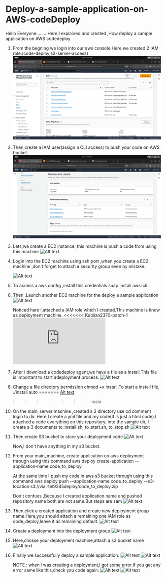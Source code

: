 # Deploy-a-sample-application-on-AWS-codeDeploy
Hello Everyone........
Here,I explained and created ,How deploy a sample application on AWS codedeploy

1. From the begning we login into our aws console.Here,we created 2 IAM role.(code-deploy,s3-server-access)
   ![Alt text](sample_screeshots/1.png)

2. Then,create a IAM user(assign a CLI access) to push your code on AWS bucket.
   ![Alt text](sample_screeshots/2.png)

3. Lets,we create a EC2 instance, this machine is push a code from using this machine
   ![Alt text](sample_screenshots/5.png)

4. Login into the EC2 machine using ssh port ,when you create a EC2 machine ,don't forget to attach a security group even by mistake. 

   ![Alt text](sample_screenshots/7.png)

5. To access a aws config ,install this credentials
    snap install aws-cli

6. Then ,Launch another EC2 machine for the deploy a sample application
   ![Alt text](sample_screenshots/8.png)

   Noticed here I,attached a IAM role which I created.This machine is know as deployment machine.
<<<<<<< Kabilan2370-patch-1
   ![Alt text](https://docs.aws.amazon.com/codedeploy/latest/userguide/codedeploy-agent-operations-install-ubuntu.html)

7. After i download a codedeploy agent,we have a file as a install.This file is important to start adeployment process.
   ![Alt text](sample_screenshots/10.png)

8. Change a file directory permission chmod +x install,To start a install file,
    ./install auto
=======
   [Alt text]([sample_screenshots/8.png](https://docs.aws.amazon.com/codedeploy/latest/userguide/codedeploy-agent-operations-install-ubuntu.html))
   
>>>>>>> main
   
10. On the main_server machine ,created a 2 directory use cd comment login to dir.
   Here,I create a yml file and my code(It is just a html code).I attached a code everything on this repository.
   Into the sample dir, I create a 3 documents to_install.sh, to_start.sh, to_stop.sh
   ![Alt text](sample_screenshots/12.png)

11. Then,create S3 bucket to store your deployment code
    ![Alt text](sample_screenshots/14.png)

    Now,I don't have anything in my s3 bucket.

12. From your main_machine, create application on aws deployment through using this command
    aws deploy create-application --application-name code_to_deploy
    
    At the same time I push my code in aws s3 bucket through using this command
    aws deploy push --application-name code_to_deploy --s3-location s3://viairtel9345deploy/code_to_deploy.zip
    
    Don't confues ,Because I created application name and pushed repository name both are not same.But steps are sam
    ![Alt text](sample_screenshots/19.png)
    
14. Then,click a created application and create new deployment group name.Here,you should attach a remaining one IAM role as code_deploy,leave it as remaining default.
     ![Alt text](sample_screenshots/26.png)

15. Create a deployment into the deployment group
    ![Alt text](sample_screenshots/26.png)

16. Here,chosse your deployment machine,attach a s3 bucket name
    ![Alt text](sample_screenshots/30.png)

17. Finally we successfully deploy a sample application.
    ![Alt text](sample_screenshots/31.png)
   ![Alt text](sample_screenshots/32.png)
    
     NOTE :
    when i was creating a deployment,I got some error.If you get any error same like this,check you code again.
    ![Alt text](sample_screenshots/33.png)
    ![Alt text](sample_screenshots/34.png)

